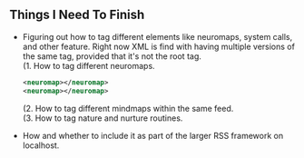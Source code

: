 ## Things I Need To Finish
* Figuring out how to tag different elements like neuromaps, system calls, and other feature. Right now XML is find with having multiple versions of the same tag, provided that it's not the root tag.<br />
  (1. How to tag different neuromaps.<br />
  
  ~~~xml
  <neuromap></neuromap>
  <neuromap></neuromap>
  ~~~
  
  (2. How to tag different mindmaps within the same feed.<br />
  (3. How to tag nature and nurture routines.
  
* How and whether to include it as part of the larger RSS framework on localhost.

